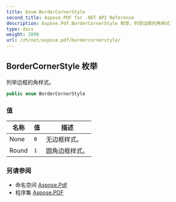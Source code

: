 ```yaml
---
title: Enum BorderCornerStyle
second_title: Aspose.PDF for .NET API Reference
description: Aspose.Pdf.BorderCornerStyle 枚举。列举边框的角样式
type: docs
weight: 2890
url: /zh/net/aspose.pdf/bordercornerstyle/
---
```

## BorderCornerStyle 枚举

列举边框的角样式。

```csharp
public enum BorderCornerStyle
```

### 值

| 名称 | 值 | 描述 |
| --- | --- | --- |
| None | `0` | 无边框样式。 |
| Round | `1` | 圆角边框样式。 |

### 另请参阅

* 命名空间 [Aspose.Pdf](../../aspose.pdf/)
* 程序集 [Aspose.PDF](../../)